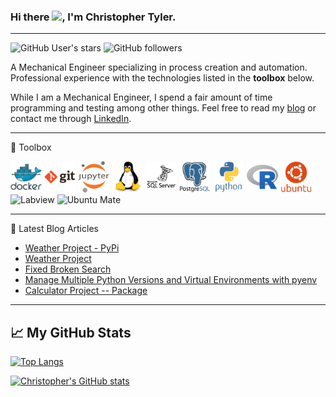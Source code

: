### Hi there <img src="https://raw.githubusercontent.com/MartinHeinz/MartinHeinz/master/wave.gif" width="30px">, I'm Christopher Tyler.

---
![GitHub User's stars](https://img.shields.io/github/stars/cetyler?style=social)
![GitHub followers](https://img.shields.io/github/followers/cetyler?style=social)

A Mechanical Engineer specializing in process creation and automation.
Professional experience with the technologies listed in the **toolbox** below.

While I am a Mechanical Engineer, I spend a fair amount of time programming and
testing among other things.
Feel free to read my [blog](https://cetyler.github.io/) or contact me through
[LinkedIn](https://www.linkedin.com/in/christopheretyler/).

---

🧰 Toolbox

<img src="https://github.com/devicons/devicon/blob/master/icons/docker/docker-original-wordmark.svg" alt="Docker" width="50" height="50"/>  <img src="https://github.com/devicons/devicon/blob/master/icons/git/git-original-wordmark.svg" alt="git" width="50" height="50"/> <img src="https://github.com/devicons/devicon/blob/master/icons/jupyter/jupyter-original-wordmark.svg" alt="Jupyter Notebooks" width="50" height="50"/> <img src="https://github.com/devicons/devicon/blob/master/icons/linux/linux-original.svg" alt="Linux" width="50" height="50"/>
<img src="https://github.com/devicons/devicon/blob/master/icons/microsoftsqlserver/microsoftsqlserver-plain-wordmark.svg" alt="MS SQL Server" width="50" height="50"/>
<img src="https://github.com/devicons/devicon/blob/master/icons/postgresql/postgresql-original-wordmark.svg" alt="PostgreSQL" width="50" height="50"/>
<img src="https://github.com/devicons/devicon/blob/master/icons/python/python-original-wordmark.svg" alt="Python" width="50" height="50"/>
<img src="https://github.com/devicons/devicon/blob/master/icons/r/r-original.svg" alt="R" width="50" height="50"/>
<img src="https://github.com/devicons/devicon/blob/master/icons/ubuntu/ubuntu-plain-wordmark.svg" alt="Ubuntu" width="50" height="50"/>
<img src="https://cdn.worldvectorlogo.com/logos/national-instruments-labview.svg" alt="Labview" width="50" height="50"/>
<img src="https://cdn.worldvectorlogo.com/logos/mate-logo-1.svg" alt="Ubuntu Mate" width="50" height="50"/>

---

📘 Latest Blog Articles

<!-- BLOG-POST-LIST:START -->
- [Weather Project - PyPi](https://cetyler.github.io/weather-project-pypi.html)
- [Weather Project](https://cetyler.github.io/weather-project.html)
- [Fixed Broken Search](https://cetyler.github.io/fixed-broken-search.html)
- [Manage Multiple Python Versions and Virtual Environments with pyenv](https://cetyler.github.io/manage-multiple-python-versions-and-virtual-environments-with-pyenv.html)
- [Calculator Project -- Package](https://cetyler.github.io/calculator-project-package.html)
<!-- BLOG-POST-LIST:END -->

---

## &#x1f4c8; My GitHub Stats

[![Top Langs](https://github-readme-stats.vercel.app/api/top-langs/?username=cetyler&hide=java,html,css&theme=radical)](https://github.com/anuraghazra/github-readme-stats)

[![Christopher's GitHub stats](https://github-readme-stats.vercel.app/api?username=cetyler&theme=radical)](https://github.com/anuraghazra/github-readme-stats)
